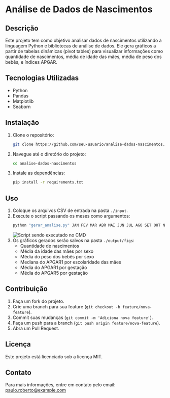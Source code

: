 # Análise de Dados de Nascimentos

## Descrição
Este projeto tem como objetivo analisar dados de nascimentos utilizando a linguagem Python e bibliotecas de análise de dados. Ele gera gráficos a partir de tabelas dinâmicas (pivot tables) para visualizar informações como quantidade de nascimentos, média de idade das mães, média de peso dos bebês, e índices APGAR.

## Tecnologias Utilizadas
- Python
- Pandas
- Matplotlib
- Seaborn

## Instalação
1. Clone o repositório:
    ```sh
    git clone https://github.com/seu-usuario/analise-dados-nascimentos.git
    ```
2. Navegue até o diretório do projeto:
    ```sh
    cd analise-dados-nascimentos
    ```
3. Instale as dependências:
    ```sh
    pip install -r requirements.txt
    ```

## Uso
1. Coloque os arquivos CSV de entrada na pasta `./input`.
2. Execute o script passando os meses como argumentos:
    ```sh
    python "gerar_analise.py" JAN FEV MAR ABR MAI JUN JUL AGO SET OUT NOV DEZ
    ```
    ![Script sendo executado no CMD](https://github.com/user-attachments/assets/e7a136e1-057d-4d43-af6e-25ad6a9de60c)
3. Os gráficos gerados serão salvos na pasta `./output/figs`:
    - Quantidade de nascimentos
    - Média da idade das mães por sexo
    - Média do peso dos bebês por sexo
    - Mediana do APGAR1 por escolaridade das mães
    - Média do APGAR1 por gestação
    - Média do APGAR5 por gestação

## Contribuição
1. Faça um fork do projeto.
2. Crie uma branch para sua feature (`git checkout -b feature/nova-feature`).
3. Commit suas mudanças (`git commit -m 'Adiciona nova feature'`).
4. Faça um push para a branch (`git push origin feature/nova-feature`).
5. Abra um Pull Request.

## Licença
Este projeto está licenciado sob a licença MIT.

## Contato
Para mais informações, entre em contato pelo email: [paulo.roberto@example.com](https://github.com/PaulodiasDeveloper)